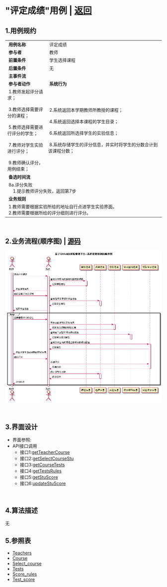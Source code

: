 # "评定成绩"用例 | [返回](../README.md#6)

## 1.用例规约

<table>
    <tr>
        <td width="150"> <b>&nbsp;用例名称</b></td>
        <td colspan="2" width="700">&nbsp;评定成绩</td>
    </tr>
    <tr>
        <td width="150"> <b>&nbsp;参与者</b></td>
        <td colspan="2" width="700">&nbsp;教师</td>
    </tr>
    <tr>
        <td width="150"> <b>&nbsp;前置条件</b></td>
        <td colspan="2" width="700">&nbsp;学生选择课程</td>
    </tr>
    <tr>
        <td width="150"> <b>&nbsp;后置条件</b></td>
        <td colspan="2" width="700">&nbsp;无</td>
    </tr>
    <tr>
        <td colspan="3" width="200"> <b>&nbsp;主事件流</b></td>
    </tr>
    <tr>
        <td colspan="2" width="180"> <b>&nbsp;参与者动作</b></td>
        <td width="410"> <b>&nbsp;系统行为</b></td>
    </tr>
    <tr>
        <td colspan="2" width="180">
            <span>&nbsp;1.教师发起评分请求；</span>
            <br>
            <span>&nbsp;</span>
            <br>
            <span>&nbsp;3.教师选择需要评分的课程；</span>
            <br>
            <span>&nbsp;</span>
            <br>
            <span>&nbsp;5.教师选择需要进行评分的学生；</span>
            <br>
            <span>&nbsp;</span>
            <br>
            <span>&nbsp;7.教师对学生实验进行评分；</span>
            <br>
            <span>&nbsp;</span>
            <br>
            <span>&nbsp;9.教师确认评分，用例结束；</span>
        </td>
        <td width="480">
            <span>&nbsp;</span>
            <br>
            <span>&nbsp;2.系统返回本学期教师所教授的课程；</span>
            <br>
            <span>&nbsp;</span>
            <br>
            <span>&nbsp;4.系统返回选择本课程的学生目录；</span>
            <br>
            <span>&nbsp;</span>
            <br>
            <span>&nbsp;6.系统返回所选择学生的实验信息；</span>
            <br>
            <span>&nbsp;</span>
            <br>
            <span>&nbsp;8.系统存储学生的评分信息，并实时将学生的分数合计到该课程分数；</span>
            <br>
            <span>&nbsp;</span>
        </td>
    </tr>
    <tr>
        <td colspan="3" width="200"> <b>&nbsp;备选时间流</b></td>
    </tr>
    <tr>
        <td colspan="3" width="200">
            <span>&nbsp;8a.评分失败</span>
            <br>
            <span>&nbsp;&emsp;1.提示教师评分失败，返回第7步</span>
        </td>
    </tr>
    <tr>
        <td colspan="3" width="200"> <b>&nbsp;业务规则</b></td>
    </tr>
    <tr>
        <td colspan="3" width="200">
            <span>&nbsp;1.教师需要根据实验所给的地址自行点进学生实验界面。</span>
            <br>
            <span>&nbsp;2.教师需要根据所给的评分细则进行评分。</span>
        </td>
    </tr>
</table>

<br>

## 2.业务流程(顺序图) | [源码](../puml/JudgeScore.puml)
![img](../picture/JudgeScoreSe.png)

<br>

## 3.界面设计
* 界面参照:
* API接口调用
    * 接口1:[getTeacherCourse](../interface/GetTeacherCourseInter.md)
    * 接口2:[getSelectCourseStu](../interface/GetSelectCourseStuInter.md)
    * 接口3:[getCourseTests](../interface/GetCourseTestsInter.md)
    * 接口4:[getTestsRules](../interface/GetTestsRulesInter.md)
    * 接口5:[getStuScore](../interface/GetStuScoreInter.md)
    * 接口6:[updateStuScore](../interface/UpdateStuScoreInter.md)
    
    
<br>

## 4.算法描述
无

## 5.参照表
* [Teachers](../Markdown/DataBase.md#teachers教师表)
* [Course](../Markdown/DataBase.md#course课程表)
* [Select_course](../Markdown/DataBase.md#select_course学生选课表)
* [Tests](../Markdown/DataBase.md#Tests实验表)
* [Score_rules](../Markdown/DataBase.md#score_rules评分细则表)
* [Test_score](../Markdown/DataBase.md#test_score实验评分表)